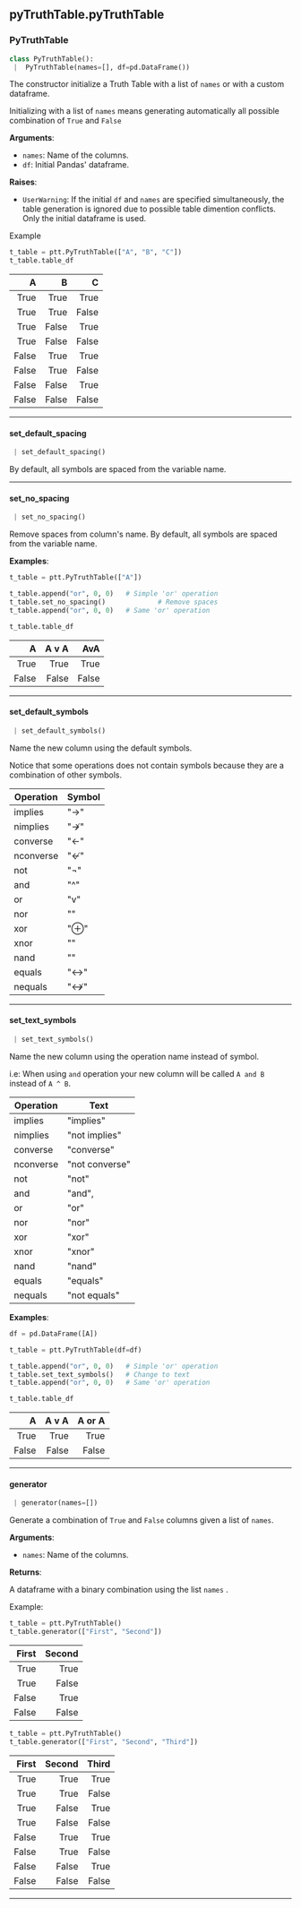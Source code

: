 <a name=".pyTruthTable.pyTruthTable"></a>
## pyTruthTable.pyTruthTable

<a name=".pyTruthTable.pyTruthTable.PyTruthTable"></a>
### PyTruthTable

```python
class PyTruthTable():
 |  PyTruthTable(names=[], df=pd.DataFrame())
```

The constructor initialize a Truth Table with a list of `names` or with a custom dataframe.

Initializing with a list of `names` means generating automatically all
possible combination of `True` and `False`



**Arguments**:

- `names`: Name of the columns.
- `df`: Initial Pandas' dataframe.

**Raises**:

- `UserWarning`: If the initial `df` and `names` are specified simultaneously,
the table generation is ignored due to possible table dimention conflicts. Only the
initial dataframe is used.

Example

``` python
t_table = ptt.PyTruthTable(["A", "B", "C"])
t_table.table_df
```

|     A |     B |     C |
|------:|------:|------:|
| True  | True  | True  |
| True  | True  | False |
| True  | False | True  |
| True  | False | False |
| False | True  | True  |
| False | True  | False |
| False | False | True  |
| False | False | False |

---

<a name=".pyTruthTable.pyTruthTable.PyTruthTable.set_default_spacing"></a>
#### set\_default\_spacing

```python
 | set_default_spacing()
```

By default, all symbols are spaced from the variable name.

---

<a name=".pyTruthTable.pyTruthTable.PyTruthTable.set_no_spacing"></a>
#### set\_no\_spacing

```python
 | set_no_spacing()
```

Remove spaces from column's name. By default, all symbols are spaced from the variable name.

**Examples**:

  
``` python
t_table = ptt.PyTruthTable(["A"])

t_table.append("or", 0, 0)   # Simple 'or' operation
t_table.set_no_spacing()             # Remove spaces
t_table.append("or", 0, 0)   # Same 'or' operation

t_table.table_df
```
  
  |     A | A v A |   AvA |
  |------:|------:|------:|
  | True  | True  | True  |
  | False | False | False |
  
  ---

<a name=".pyTruthTable.pyTruthTable.PyTruthTable.set_default_symbols"></a>
#### set\_default\_symbols

```python
 | set_default_symbols()
```

Name the new column using the default symbols.

Notice that some operations does not contain symbols because they are a combination of other symbols.

| Operation | Symbol |
|-----------|--------|
| implies   | "→"    |
| nimplies  | "↛"    |
| converse  | "←"    |
| nconverse | "↚"    |
| not       | "¬"    |
| and       | "^"    |
| or        | "v"    |
| nor       | ""     |
| xor       | "⊕"    |
| xnor      | ""     |
| nand      | ""     |
| equals    | "↔"    |
| nequals   | "↮"    |

---

<a name=".pyTruthTable.pyTruthTable.PyTruthTable.set_text_symbols"></a>
#### set\_text\_symbols

```python
 | set_text_symbols()
```

Name the new column using the operation name instead of symbol.

i.e: When using `and` operation your new column will be called `A and B` instead of `A ^ B`.

| Operation | Text           |
|-----------|----------------|
| implies   | "implies"      |
| nimplies  | "not implies"  |
| converse  | "converse"     |
| nconverse | "not converse" |
| not       | "not"          |
| and       | "and",         |
| or        | "or"           |
| nor       | "nor"          |
| xor       | "xor"          |
| xnor      | "xnor"         |
| nand      | "nand"         |
| equals    | "equals"       |
| nequals   | "not equals"   |

**Examples**:

  
``` python
df = pd.DataFrame([A])

t_table = ptt.PyTruthTable(df=df)

t_table.append("or", 0, 0)   # Simple 'or' operation
t_table.set_text_symbols()   # Change to text
t_table.append("or", 0, 0)   # Same 'or' operation

t_table.table_df
```
  
  |     A | A v A | A or A |
  |------:|------:|-------:|
  | True  | True  | True   |
  | False | False | False  |
  
  ---

<a name=".pyTruthTable.pyTruthTable.PyTruthTable.generator"></a>
#### generator

```python
 | generator(names=[])
```

Generate a combination of `True` and `False` columns given a list of `names`.

**Arguments**:

- `names`: Name of the columns.

**Returns**:

A dataframe with a binary combination using the list `names` .

Example:

``` python
t_table = ptt.PyTruthTable()
t_table.generator(["First", "Second"])
```

| First | Second |
|------:|-------:|
| True  | True   |
| True  | False  |
| False | True   |
| False | False  |


``` python
t_table = ptt.PyTruthTable()
t_table.generator(["First", "Second", "Third"])
```

| First | Second | Third |
|------:|-------:|------:|
| True  | True   | True  |
| True  | True   | False |
| True  | False  | True  |
| True  | False  | False |
| False | True   | True  |
| False | True   | False |
| False | False  | True  |
| False | False  | False |

---


